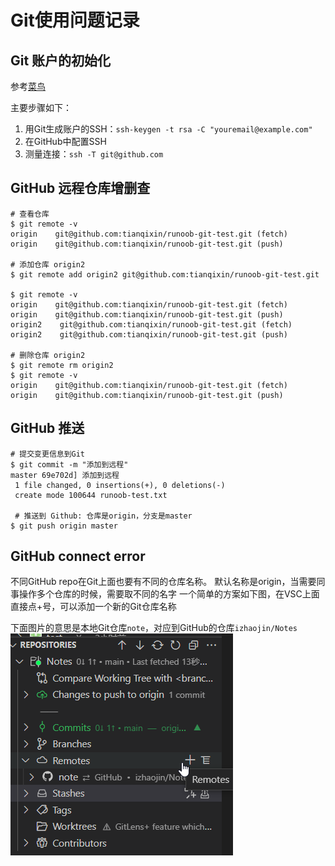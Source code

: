 # Git使用问题记录

## Git 账户的初始化

参考[菜鸟](https://www.runoob.com/git/git-remote-repo.html)

主要步骤如下：
1. 用Git生成账户的SSH：`ssh-keygen -t rsa -C "youremail@example.com"`
2. 在GitHub中配置SSH
3. 测量连接：`ssh -T git@github.com`

## GitHub 远程仓库增删查

```
# 查看仓库
$ git remote -v
origin    git@github.com:tianqixin/runoob-git-test.git (fetch)
origin    git@github.com:tianqixin/runoob-git-test.git (push)

# 添加仓库 origin2
$ git remote add origin2 git@github.com:tianqixin/runoob-git-test.git

$ git remote -v
origin    git@github.com:tianqixin/runoob-git-test.git (fetch)
origin    git@github.com:tianqixin/runoob-git-test.git (push)
origin2    git@github.com:tianqixin/runoob-git-test.git (fetch)
origin2    git@github.com:tianqixin/runoob-git-test.git (push)

# 删除仓库 origin2
$ git remote rm origin2
$ git remote -v
origin    git@github.com:tianqixin/runoob-git-test.git (fetch)
origin    git@github.com:tianqixin/runoob-git-test.git (push)
```

## GitHub 推送

```
# 提交变更信息到Git
$ git commit -m "添加到远程"
master 69e702d] 添加到远程
 1 file changed, 0 insertions(+), 0 deletions(-)
 create mode 100644 runoob-test.txt

 # 推送到 Github: 仓库是origin，分支是master
$ git push origin master   
```

## GitHub connect error
不同GitHub repo在Git上面也要有不同的仓库名称。
默认名称是origin，当需要同事操作多个仓库的时候，需要取不同的名字
一个简单的方案如下图，在VSC上面直接点+号，可以添加一个新的Git仓库名称

下面图片的意思是本地Git仓库`note`，对应到GitHub的仓库`izhaojin/Notes`
![](image/Git使用指南/1650738951778.png)
